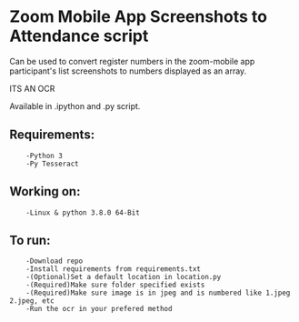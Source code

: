# Zoom Mobile App Screenshots to Attendance script
Can be used to convert register numbers in the zoom-mobile app participant's list screenshots to numbers displayed as an array.

ITS AN OCR

Available in .ipython and .py script.

## Requirements:
```
	-Python 3
	-Py Tesseract
```

## Working on:
```
	-Linux & python 3.8.0 64-Bit
```

## To run:
```
	-Download repo
	-Install requirements from requirements.txt
	-(Optional)Set a default location in location.py
	-(Required)Make sure folder specified exists
	-(Required)Make sure image is in jpeg and is numbered like 1.jpeg 2.jpeg, etc
	-Run the ocr in your prefered method
```
